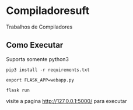 # Compiladoresuft
Trabalhos de Compiladores

## Como Executar

Suporta somente python3

`pip3 install -r requirements.txt`

`export FLASK_APP=webapp.py`

`flask run`

visite a pagina http://127.0.0.1:5000/ para executar


